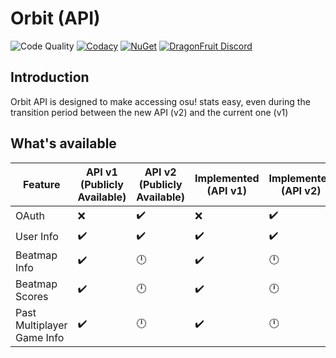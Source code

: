 # Orbit (API)
![Code Quality](https://github.com/dragonfruitnetwork/Orbit-API/workflows/Publish/badge.svg)
[![Codacy](https://api.codacy.com/project/badge/Grade/d4cc27241ce741a482169f3efaa018af)](https://www.codacy.com/gh/dragonfruitnetwork/Orbit-API)
[![NuGet](https://img.shields.io/nuget/v/DragonFruit.Orbit.API.svg?style=popout)](https://www.nuget.org/packages/DragonFruit.Orbit.API/)
[![DragonFruit Discord](https://img.shields.io/discord/482528405292843018?label=Discord&style=popout)](https://discord.gg/VA26u5Z)

## Introduction
Orbit API is designed to make accessing osu! stats easy, even during the transition period between the new API (v2) and the current one (v1)

## What's available
| Feature                    | API v1 (Publicly Available)   | API v2 (Publicly Available)   | Implemented (API v1) | Implemented (API v2) |
|----------------------------|-------------------------------|-------------------------------|----------------------|----------------------|
| OAuth                      | :x:                           | :heavy_check_mark:            | :x:                  | :heavy_check_mark:   |
| User Info                  | :heavy_check_mark:            | :heavy_check_mark:            | :heavy_check_mark:   | :heavy_check_mark:   |
| Beatmap Info               | :heavy_check_mark:            | :clock12:                     | :heavy_check_mark:   | :clock12:            |
| Beatmap Scores             | :heavy_check_mark:            | :clock12:                     | :heavy_check_mark:   | :clock12:            |
| Past Multiplayer Game Info | :heavy_check_mark:            | :clock12:                     | :heavy_check_mark:   | :clock12:            |
